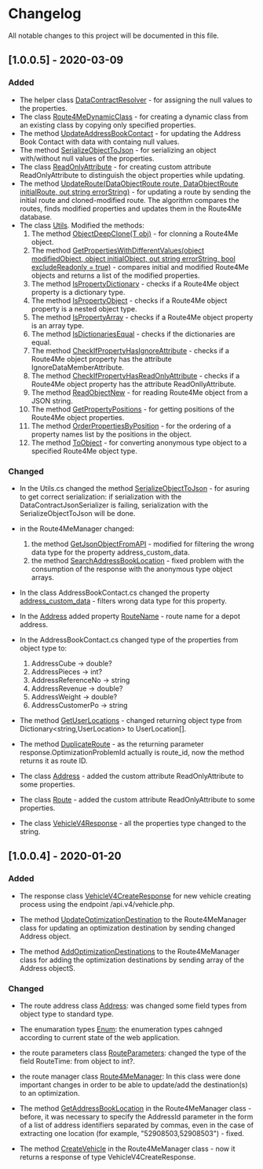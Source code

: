 # Changelog
All notable changes to this project will be documented in this file.

## [1.0.0.5] - 2020-03-09

### Added

- The helper class [DataContractResolver](https://github.com/route4me/route4me-csharp-sdk/blob/master/Route4MeSDKLibrary/DataContractResolver.cs) - for assigning the null values to the properties.
- The class [Route4MeDynamicClass](https://github.com/route4me/route4me-csharp-sdk/blob/master/Route4MeSDKLibrary/DataTypes/Route4MeDynamicClass.cs) - for creating a dynamic class from an existing class by copying only specified properties.
- The method [UpdateAddressBookContact](https://github.com/route4me/route4me-csharp-sdk/blob/master/Route4MeSDKLibrary/Route4MeManager.cs#L2186) - for updating the Address Book Contact with data with containg null values.
- The method [SerializeObjectToJson](https://github.com/route4me/route4me-csharp-sdk/blob/master/Route4MeSDKLibrary/Utils.cs#L71) - for serializing an object with/without null values of the properties.
- The class [ReadOnlyAttribute](https://github.com/route4me/route4me-csharp-sdk/blob/master/Route4MeSDKLibrary/DataTypes/ReadOnlyAttribute.cs) - for creating custom attribute ReadOnlyAttribute to distinguish the object properties while updating.
- The method [UpdateRoute(DataObjectRoute route, DataObjectRoute initialRoute, out string errorString)](https://github.com/route4me/route4me-csharp-sdk/blob/master/Route4MeSDKLibrary/Route4MeManager.cs#L377) - for updating a route by sending the initial route and cloned-modified route. The algorithm compares the routes, finds modified properties and updates them in the Route4Me database.
- The class [Utils](https://github.com/route4me/route4me-csharp-sdk/blob/master/Route4MeSDKLibrary/Utils.cs). Modified the methods:
    1. The method [ObjectDeepClone<T>(T obj)](https://github.com/route4me/route4me-csharp-sdk/blob/master/Route4MeSDKLibrary/Utils.cs#L182) - for clonning a Route4Me object.
	2. The method [GetPropertiesWithDifferentValues(object modifiedObject, object initialObject, out string errorString, bool excludeReadonly = true)](https://github.com/route4me/route4me-csharp-sdk/blob/master/Route4MeSDKLibrary/Utils.cs#L216) - compares initial and modified Route4Me objects and returns a list of the modified properties.
	3. The method [IsPropertyDictionary](https://github.com/route4me/route4me-csharp-sdk/blob/master/Route4MeSDKLibrary/Utils.cs#L334) - checks if a Route4Me object property is a dictionary type.
	4. The method [IsPropertyObject](https://github.com/route4me/route4me-csharp-sdk/blob/master/Route4MeSDKLibrary/Utils.cs#L349) - checks if a Route4Me object property is a nested object type.
	5. The method [IsPropertyArray](https://github.com/route4me/route4me-csharp-sdk/blob/master/Route4MeSDKLibrary/Utils.cs#L371) - checks if a Route4Me object property is an array type.
	6. The method [IsDictionariesEqual](https://github.com/route4me/route4me-csharp-sdk/blob/master/Route4MeSDKLibrary/Utils.cs#L384) - checks if the dictionaries are equal.
	7. The method [CheckIfPropertyHasIgnoreAttribute](https://github.com/route4me/route4me-csharp-sdk/blob/master/Route4MeSDKLibrary/Utils.cs#L430) - checks if a Route4Me object property has the attribute IgnoreDataMemberAttribute.
	8. The method [CheckIfPropertyHasReadOnlyAttribute](https://github.com/route4me/route4me-csharp-sdk/blob/master/Route4MeSDKLibrary/Utils.cs#L442) - checks if a Route4Me object property has the attribute ReadOnllyAttribute.
	9. The method [ReadObjectNew<T>](https://github.com/route4me/route4me-csharp-sdk/blob/master/Route4MeSDKLibrary/Utils.cs) - for reading Route4Me object from a JSON string.
	10. The method [GetPropertyPositions<T>](https://github.com/route4me/route4me-csharp-sdk/blob/master/Route4MeSDKLibrary/Utils.cs#L472) - for getting positions of the Route4Me object properties.
	11. The method [OrderPropertiesByPosition<T>](https://github.com/route4me/route4me-csharp-sdk/blob/master/Route4MeSDKLibrary/Utils.cs#L491) - for the ordering of a property names list by the positions in the object.
	12. The method [ToObject<TValue>](https://github.com/route4me/route4me-csharp-sdk/blob/master/Route4MeSDKLibrary/Utils.cs#L524) - for converting anonymous type object to a specified Route4Me object type.

### Changed

- In the Utils.cs changed the method [SerializeObjectToJson](https://github.com/route4me/route4me-csharp-sdk/blob/master/Route4MeSDKLibrary/Utils.cs#L65) - for asuring to get correct serialization: if serialization with the DataContractJsonSerializer is failing, serialization with the SerializeObjectToJson will be done.
- in the Route4MeManager changed:
    1. the method [GetJsonObjectFromAPI](https://github.com/route4me/route4me-csharp-sdk/blob/master/Route4MeSDKLibrary/Route4MeManager.cs#L3423) - modified for filtering the wrong data type for the property address_custom_data.
	2. the method [SearchAddressBookLocation](https://github.com/route4me/route4me-csharp-sdk/blob/master/Route4MeSDKLibrary/Route4MeManager.cs#L2235) - fixed problem with the consumption of the response with the anonymous type object arrays.
- In the class AddressBookContact.cs changed the property [address_custom_data](https://github.com/route4me/route4me-csharp-sdk/blob/master/Route4MeSDKLibrary/DataTypes/AddressBookContact.cs#L165) - filters wrong data type for this property.
- In the [Address](https://github.com/route4me/route4me-csharp-sdk/blob/master/Route4MeSDKLibrary/DataTypes/Address.cs) added property [RouteName](https://github.com/route4me/route4me-csharp-sdk/blob/master/Route4MeSDKLibrary/DataTypes/Address.cs#L112) - route name for a depot address.
- In the AddressBookContact.cs changed type of the properties from object type to:
	1. AddressCube -> double?
	2. AddressPieces -> int?
	3. AddressReferenceNo -> string
	4. AddressRevenue -> double?
	5. AddressWeight -> double?
	6. AddressCustomerPo -> string
	
- The method [GetUserLocations](https://github.com/route4me/route4me-csharp-sdk/blob/master/Route4MeSDKLibrary/Route4MeManager.cs#L1041) - changed returning object type from Dictionary<string,UserLocation> to UserLocation[].
- The method [DuplicateRoute](https://github.com/route4me/route4me-csharp-sdk/blob/master/Route4MeSDKLibrary/Route4MeManager.cs#L415) - as the returning parameter response.OptimizationProblemId actually is route_id, now the method returns it as route ID.
- The class [Address](https://github.com/route4me/route4me-csharp-sdk/blob/master/Route4MeSDKLibrary/DataTypes/Address.cs) - added the custom attribute ReadOnlyAttribute to some properties.
- The class [Route](https://github.com/route4me/route4me-csharp-sdk/blob/master/Route4MeSDKLibrary/DataTypes/Route.cs) - added the custom attribute ReadOnlyAttribute to some properties.
- The class [VehicleV4Response](https://github.com/route4me/route4me-csharp-sdk/blob/master/Route4MeSDKLibrary/DataTypes/VehicleV4Response.cs) - all the properties type changed to the string.


## [1.0.0.4] - 2020-01-20

### Added

- The response class [VehicleV4CreateResponse](https://github.com/route4me/route4me-csharp-sdk/blob/master/Route4MeSDKLibrary/DataTypes/VehicleV4CreateResponse.cs) for new vehicle creating process using the endpoint /api.v4/vehicle.php.

- The method [UpdateOptimizationDestination](https://github.com/route4me/route4me-csharp-sdk/blob/master/Route4MeSDKLibrary/Route4MeManager.cs#L905) to the Route4MeManager class for updating an optimization destination by sending changed Address object.

- The method [AddOptimizationDestinations](https://github.com/route4me/route4me-csharp-sdk/blob/master/Route4MeSDKLibrary/Route4MeManager.cs#L1756) to the Route4MeManager class for adding the optimization destinations by sending array of the Address objectS.

### Changed

- The route address class [Address](https://github.com/route4me/route4me-csharp-sdk/blob/master/Route4MeSDKLibrary/DataTypes/Address.cs): was changed some field types from object type to standard type.

- The enumaration types [Enum](https://github.com/route4me/route4me-csharp-sdk/blob/master/Route4MeSDKLibrary/DataTypes/Enums.cs): the enumeration types cahnged according to current state of the web application.

- the route parameters class [RouteParameters](https://github.com/route4me/route4me-csharp-sdk/blob/master/Route4MeSDKLibrary/DataTypes/RouteParameters.cs): changed the type of the field RouteTime: from object to int?.

- the route manager class [Route4MeManager](https://github.com/route4me/route4me-csharp-sdk/blob/master/Route4MeSDKLibrary/Route4MeManager.cs): In this class were done important changes in order to be able to update/add the destination(s) to an optimization.

- The method [GetAddressBookLocation](https://github.com/route4me/route4me-csharp-sdk/blob/master/Route4MeSDKLibrary/Route4MeManager.cs#L2065) in the Route4MeManager class - before, it was necessary to specify the AddressId parameter in the form of a list of address identifiers separated by commas, even in the case of extracting one location (for example, "52908503,52908503") - fixed.

- The method [CreateVehicle](LL) in the Route4MeManager class - now it returns a response of type VehicleV4CreateResponse.
